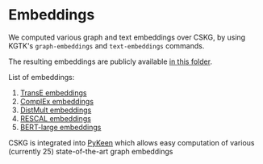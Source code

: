 # Embeddings

We computed various graph and text embeddings over CSKG, by using KGTK's `graph-embeddings` and `text-embeddings` commands. 

The resulting embeddings are publicly available [in this folder](https://drive.google.com/drive/u/1/folders/16347KHSloJJZIbgC9V5gH7_pRx0CzjPQ). 

List of embeddings:

1. [TransE embeddings](https://drive.google.com/file/d/1z_cZoBtDUbZoWr136tW8bXn9zE2G7Tyq/view?usp=sharing)
2. [ComplEx embeddings](https://drive.google.com/file/d/1fOIlL9cPG_IGU-utX-8BvjR4sgDhlSEX/view?usp=sharing)
3. [DistMult embeddings](https://drive.google.com/file/d/1FawllrbFwouciRD-KtHd00-70EQ9Bwnf/view?usp=sharing)
4. [RESCAL embeddings](https://drive.google.com/file/d/1aNM9gEU-NvecWYVKPSQ1SIdIfW8L1DfR/view?usp=sharing)
5. [BERT-large embeddings](https://drive.google.com/file/d/1EG_9TjZyo-EXofNkx7sV48igEzwz_fTT/view?usp=sharing)


CSKG is integrated into [PyKeen](https://github.com/pykeen/pykeen) which allows easy computation of various (currently 25) state-of-the-art graph embeddings
